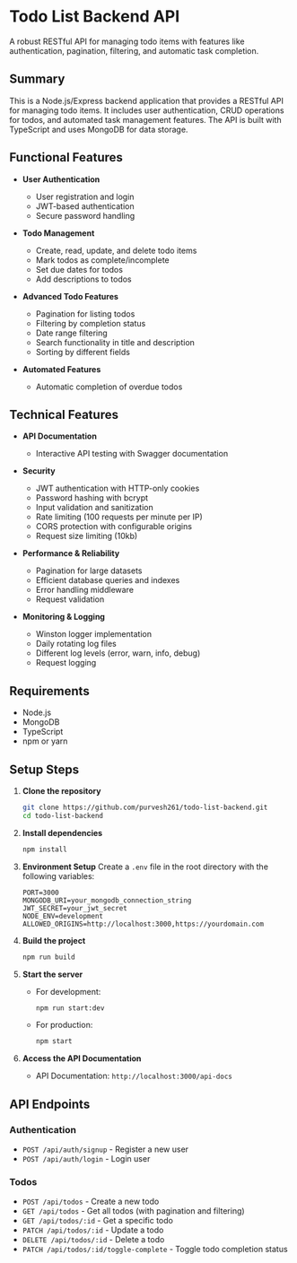 # Todo List Backend API

A robust RESTful API for managing todo items with features like authentication, pagination, filtering, and automatic task completion.

## Summary

This is a Node.js/Express backend application that provides a RESTful API for managing todo items. It includes user authentication, CRUD operations for todos, and automated task management features. The API is built with TypeScript and uses MongoDB for data storage.

## Functional Features

- **User Authentication**
  - User registration and login
  - JWT-based authentication
  - Secure password handling

- **Todo Management**
  - Create, read, update, and delete todo items
  - Mark todos as complete/incomplete
  - Set due dates for todos
  - Add descriptions to todos

- **Advanced Todo Features**
  - Pagination for listing todos
  - Filtering by completion status
  - Date range filtering
  - Search functionality in title and description
  - Sorting by different fields

- **Automated Features**
  - Automatic completion of overdue todos

## Technical Features

- **API Documentation**
  - Interactive API testing with Swagger documentation

- **Security**
  - JWT authentication with HTTP-only cookies
  - Password hashing with bcrypt
  - Input validation and sanitization
  - Rate limiting (100 requests per minute per IP)
  - CORS protection with configurable origins
  - Request size limiting (10kb)

- **Performance & Reliability**
  - Pagination for large datasets
  - Efficient database queries and indexes
  - Error handling middleware
  - Request validation

- **Monitoring & Logging**
  - Winston logger implementation
  - Daily rotating log files
  - Different log levels (error, warn, info, debug)
  - Request logging

## Requirements

- Node.js
- MongoDB
- TypeScript
- npm or yarn

## Setup Steps

1. **Clone the repository**
   ```bash
   git clone https://github.com/purvesh261/todo-list-backend.git
   cd todo-list-backend
   ```

2. **Install dependencies**
   ```bash
   npm install
   ```

3. **Environment Setup**
   Create a `.env` file in the root directory with the following variables:
   ```
   PORT=3000
   MONGODB_URI=your_mongodb_connection_string
   JWT_SECRET=your_jwt_secret
   NODE_ENV=development
   ALLOWED_ORIGINS=http://localhost:3000,https://yourdomain.com
   ```

4. **Build the project**
   ```bash
   npm run build
   ```

5. **Start the server**
   - For development:
     ```bash
     npm run start:dev
     ```
   - For production:
     ```bash
     npm start
     ```

6. **Access the API Documentation**
   - API Documentation: `http://localhost:3000/api-docs`

## API Endpoints

### Authentication
- `POST /api/auth/signup` - Register a new user
- `POST /api/auth/login` - Login user

### Todos
- `POST /api/todos` - Create a new todo
- `GET /api/todos` - Get all todos (with pagination and filtering)
- `GET /api/todos/:id` - Get a specific todo
- `PATCH /api/todos/:id` - Update a todo
- `DELETE /api/todos/:id` - Delete a todo
- `PATCH /api/todos/:id/toggle-complete` - Toggle todo completion status
